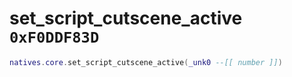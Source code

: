 # set_script_cutscene_active `0xF0DDF83D`

```lua
natives.core.set_script_cutscene_active(_unk0 --[[ number ]])
```